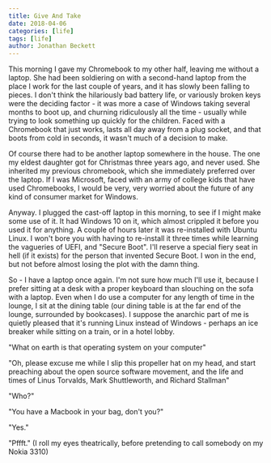 ```yaml
---
title: Give And Take
date: 2018-04-06
categories: [life]
tags: [life]
author: Jonathan Beckett
---
```


This morning I gave my Chromebook to my other half, leaving me without a laptop. She had been soldiering on with a second-hand laptop from the place I work for the last couple of years, and it has slowly been falling to pieces. I don't think the hilariously bad battery life, or variously broken keys were the deciding factor - it was more a case of Windows taking several months to boot up, and churning ridiculously all the time - usually while trying to look something up quickly for the children. Faced with a Chromebook that just works, lasts all day away from a plug socket, and that boots from cold in seconds, it wasn't much of a decision to make.

Of course there had to be another laptop somewhere in the house. The one my eldest daughter got for Christmas three years ago, and never used. She inherited my previous chromebook, which she immediately preferred over the laptop. If I was Microsoft, faced with an army of college kids that have used Chromebooks, I would be very, very worried about the future of any kind of consumer market for Windows.

Anyway. I plugged the cast-off laptop in this morning, to see if I might make some use of it. It had Windows 10 on it, which almost crippled it before you used it for anything. A couple of hours later it was re-installed with Ubuntu Linux. I won't bore you with having to re-install it three times while learning the vagueries of UEFI, and "Secure Boot". I'll reserve a special fiery seat in hell (if it exists) for the person that invented Secure Boot. I won in the end, but not before almost losing the plot with the damn thing.

So - I have a laptop once again. I'm not sure how much I'll use it, because I prefer sitting at a desk with a proper keyboard than slouching on the sofa with a laptop. Even when I do use a computer for any length of time in the lounge, I sit at the dining table (our dining table is at the far end of the lounge, surrounded by bookcases). I suppose the anarchic part of me is quietly pleased that it's running Linux instead of Windows - perhaps an ice breaker while sitting on a train, or in a hotel lobby.

"What on earth is that operating system on your computer"

"Oh, please excuse me while I slip this propeller hat on my head, and start preaching about the open source software movement, and the life and times of Linus Torvalds, Mark Shuttleworth, and Richard Stallman"

"Who?"

"You have a Macbook in your bag, don't you?"

"Yes."

"Pffft." (I roll my eyes theatrically, before pretending to call somebody on my Nokia 3310)